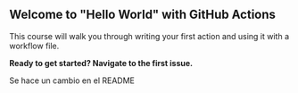 ## Welcome to "Hello World" with GitHub Actions

This course will walk you through writing your first action and using it with a workflow file. 

**Ready to get started? Navigate to the first issue.**

Se hace un cambio en el README
